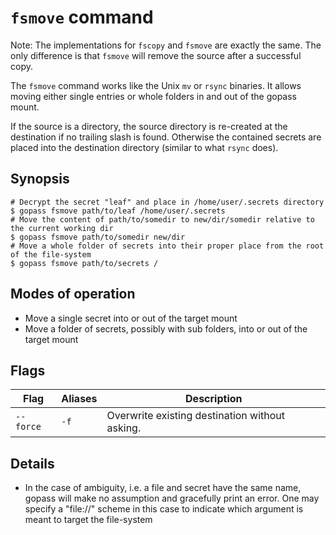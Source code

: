 # `fsmove` command

Note: The implementations for `fscopy` and `fsmove` are exactly the same. The only difference is that `fsmove` will remove the source after a successful copy.

The `fsmove` command works like the Unix `mv` or `rsync` binaries. It allows moving either single entries or whole folders in and out of the gopass mount.

If the source is a directory, the source directory is re-created at the destination if no trailing slash is found. Otherwise the contained secrets are placed into the destination directory (similar to what `rsync` does).

## Synopsis

```
# Decrypt the secret "leaf" and place in /home/user/.secrets directory
$ gopass fsmove path/to/leaf /home/user/.secrets
# Move the content of path/to/somedir to new/dir/somedir relative to the current working dir
$ gopass fsmove path/to/somedir new/dir
# Move a whole folder of secrets into their proper place from the root of the file-system
$ gopass fsmove path/to/secrets /
```

## Modes of operation

* Move a single secret into or out of the target mount
* Move a folder of secrets, possibly with sub folders, into or out of the target mount

## Flags

Flag | Aliases | Description
---- | ------- | -----------
`--force` | `-f` | Overwrite existing destination without asking.

## Details

* In the case of ambiguity, i.e. a file and secret have the same name, gopass will make no assumption and gracefully print an error. One may specify a "file://" scheme in this case to indicate which argument is meant to target the file-system
